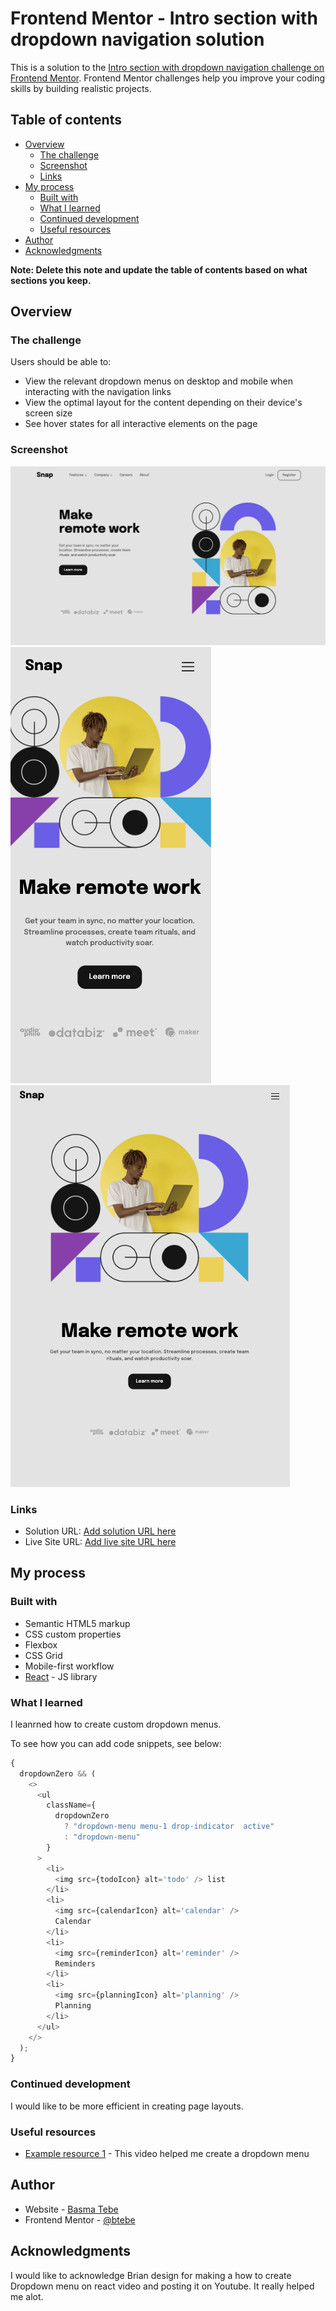# Frontend Mentor - Intro section with dropdown navigation solution

This is a solution to the [Intro section with dropdown navigation challenge on Frontend Mentor](https://www.frontendmentor.io/challenges/intro-section-with-dropdown-navigation-ryaPetHE5). Frontend Mentor challenges help you improve your coding skills by building realistic projects.

## Table of contents

- [Overview](#overview)
  - [The challenge](#the-challenge)
  - [Screenshot](#screenshot)
  - [Links](#links)
- [My process](#my-process)
  - [Built with](#built-with)
  - [What I learned](#what-i-learned)
  - [Continued development](#continued-development)
  - [Useful resources](#useful-resources)
- [Author](#author)
- [Acknowledgments](#acknowledgments)

**Note: Delete this note and update the table of contents based on what sections you keep.**

## Overview

### The challenge

Users should be able to:

- View the relevant dropdown menus on desktop and mobile when interacting with the navigation links
- View the optimal layout for the content depending on their device's screen size
- See hover states for all interactive elements on the page

### Screenshot

![desktop](./src/screenshots/desktop.png)
![mobile](./src/screenshots/mobile.png)
![tablet](./src/screenshots/tablet.png)

### Links

- Solution URL: [Add solution URL here](https://github.com/btebe/intro-dropdown-nav-site)
- Live Site URL: [Add live site URL here](https://your-live-site-url.com)

## My process

### Built with

- Semantic HTML5 markup
- CSS custom properties
- Flexbox
- CSS Grid
- Mobile-first workflow
- [React](https://reactjs.org/) - JS library

### What I learned

I leanrned how to create custom dropdown menus.

To see how you can add code snippets, see below:

```js
{
  dropdownZero && (
    <>
      <ul
        className={
          dropdownZero
            ? "dropdown-menu menu-1 drop-indicator  active"
            : "dropdown-menu"
        }
      >
        <li>
          <img src={todoIcon} alt='todo' /> list
        </li>
        <li>
          <img src={calendarIcon} alt='calendar' />
          Calendar
        </li>
        <li>
          <img src={reminderIcon} alt='reminder' />
          Reminders
        </li>
        <li>
          <img src={planningIcon} alt='planning' />
          Planning
        </li>
      </ul>
    </>
  );
}
```

### Continued development

I would like to be more efficient in creating page layouts.

### Useful resources

- [Example resource 1](https://www.youtube.com/watch?v=T2MhVxJxsL0&t=114s) - This video helped me create a dropdown menu

## Author

- Website - [Basma Tebe](https://basma94tebe.wixsite.com/my-site)
- Frontend Mentor - [@btebe](https://www.frontendmentor.io/profile/btebe)

## Acknowledgments

I would like to acknowledge Brian design for making a how to create Dropdown menu on react video and posting it on Youtube. It really helped me alot.
